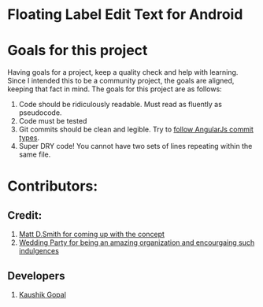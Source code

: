 # Floating Label Edit Text for Android

# Goals for this project

Having goals for a project, keep a quality check and help with learning. Since I intended this to be a community project, the goals are aligned, keeping that fact in mind. The goals for this project are as follows:

1. Code should be ridiculously readable. Must read as fluently as pseudocode.
2. Code must be tested
3. Git commits should be clean and legible. Try to [follow AngularJs commit types](https://github.com/angular/angular.js/blob/master/CONTRIBUTING.md#type).
4. Super DRY code! You cannot have two sets of lines repeating within the same file.

# Contributors:

## Credit:

1. [Matt D.Smith for coming up with the concept](http://mattdsmith.com/float-label-pattern/)
2. [Wedding Party for being an amazing organization and encourgaing such indulgences](https://www.weddingpartyapp.com)

## Developers

1. [Kaushik Gopal](http://kaush.co)